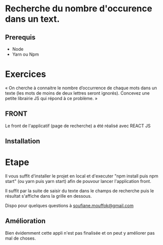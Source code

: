 # Recherche du nombre d'occurence dans un text.

## Prerequis

- Node
- Yarn ou Npm

# Exercices

« On cherche à connaitre le nombre d’occurrence de chaque mots dans un texte (les mots de moins de deux lettres seront ignorés).
Concevez une petite librairie JS qui répond à ce problème. »
 
## FRONT

Le front de l'applicatif (page de recherche) a été réalisé avec REACT JS

## Installation

# Etape 

Il vous suffit d'installer le projet en local et d'executer "npm install puis npm start" (ou yarn puis yarn start) afin de pouvour lancer l'application front.

Il suffit par la suite de saisir du texte dans le champs de recherche puis le résultat s'affiche dans la grille en dessous.

Dispo pour quelques questions à soufiane.mouffok@gmail.com

## Amélioration

Bien évidemment cette appli n'est pas finalisée et on peut y améliorer pas mal de choses.

